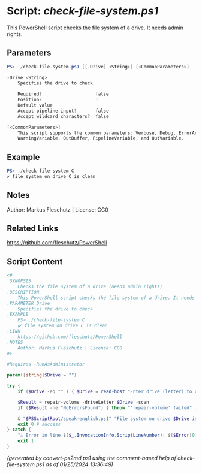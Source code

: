 Script: *check-file-system.ps1*
========================

This PowerShell script checks the file system of a drive. It needs admin rights.

Parameters
----------
```powershell
PS> ./check-file-system.ps1 [[-Drive] <String>] [<CommonParameters>]

-Drive <String>
    Specifies the drive to check
    
    Required?                    false
    Position?                    1
    Default value                
    Accept pipeline input?       false
    Accept wildcard characters?  false

[<CommonParameters>]
    This script supports the common parameters: Verbose, Debug, ErrorAction, ErrorVariable, WarningAction, 
    WarningVariable, OutBuffer, PipelineVariable, and OutVariable.
```

Example
-------
```powershell
PS> ./check-file-system C
✔️ file system on drive C is clean

```

Notes
-----
Author: Markus Fleschutz | License: CC0

Related Links
-------------
https://github.com/fleschutz/PowerShell

Script Content
--------------
```powershell
<#
.SYNOPSIS
	Checks the file system of a drive (needs admin rights)
.DESCRIPTION
	This PowerShell script checks the file system of a drive. It needs admin rights.
.PARAMETER Drive
	Specifies the drive to check
.EXAMPLE
	PS> ./check-file-system C
	✔️ file system on drive C is clean
.LINK
	https://github.com/fleschutz/PowerShell
.NOTES
	Author: Markus Fleschutz | License: CC0
#>

#Requires -RunAsAdministrator

param([string]$Drive = "")

try {
	if ($Drive -eq "" ) { $Drive = read-host "Enter drive (letter) to check" }

	$Result = repair-volume -driveLetter $Drive -scan
	if ($Result -ne "NoErrorsFound") { throw "'repair-volume' failed" }

	& "$PSScriptRoot/speak-english.ps1" "File system on drive $Drive is clean."
	exit 0 # success
} catch {
	"⚠️ Error in line $($_.InvocationInfo.ScriptLineNumber): $($Error[0])"
	exit 1
}
```

*(generated by convert-ps2md.ps1 using the comment-based help of check-file-system.ps1 as of 01/25/2024 13:36:49)*
